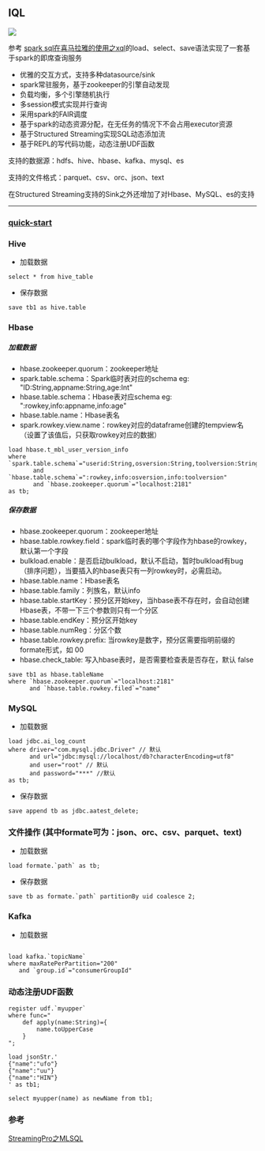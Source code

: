 ## IQL
 
![](https://upload-images.jianshu.io/upload_images/3597066-e19cdef507fd77a7.png?imageMogr2/auto-orient/strip%7CimageView2/2/w/1240)

参考 [spark sql在喜马拉雅的使用之xql](https://github.com/cjuexuan/mynote/issues/21)的load、select、save语法实现了一套基于spark的即席查询服务
- 优雅的交互方式，支持多种datasource/sink
- spark常驻服务，基于zookeeper的引擎自动发现
- 负载均衡，多个引擎随机执行
- 多session模式实现并行查询
- 采用spark的FAIR调度
- 基于spark的动态资源分配，在无任务的情况下不会占用executor资源
- 基于Structured Streaming实现SQL动态添加流
- 基于REPL的写代码功能，动态注册UDF函数

支持的数据源：hdfs、hive、hbase、kafka、mysql、es

支持的文件格式：parquet、csv、orc、json、text

在Structured Streaming支持的Sink之外还增加了对Hbase、MySQL、es的支持

---

### [quick-start](https://github.com/teeyog/IQL/blob/master/docs/quick-start.md)

### Hive
- 加载数据
```
select * from hive_table
```

- 保存数据
```
save tb1 as hive.table
```

### Hbase
 
##### 加载数据



- hbase.zookeeper.quorum：zookeeper地址
- spark.table.schema：Spark临时表对应的schema  eg: "ID:String,appname:String,age:Int"
- hbase.table.schema：Hbase表对应schema        eg: ":rowkey,info:appname,info:age"
- hbase.table.name：Hbase表名
- spark.rowkey.view.name：rowkey对应的dataframe创建的tempview名（设置了该值后，只获取rowkey对应的数据）

```
load hbase.t_mbl_user_version_info 
where `spark.table.schema`="userid:String,osversion:String,toolversion:String"
	   and `hbase.table.schema`=":rowkey,info:osversion,info:toolversion" 
	   and `hbase.zookeeper.quorum`="localhost:2181"
as tb;
```

##### 保存数据

- hbase.zookeeper.quorum：zookeeper地址
- hbase.table.rowkey.field：spark临时表的哪个字段作为hbase的rowkey，默认第一个字段
- bulkload.enable：是否启动bulkload，默认不启动，暂时bulkload有bug（排序问题），当要插入的hbase表只有一列rowkey时，必需启动。     
- hbase.table.name：Hbase表名  
- hbase.table.family：列族名，默认info
- hbase.table.startKey：预分区开始key，当hbase表不存在时，会自动创建Hbase表，不带一下三个参数则只有一个分区
- hbase.table.endKey：预分区开始key
- hbase.table.numReg：分区个数
- hbase.table.rowkey.prefix: 当rowkey是数字，预分区需要指明前缀的formate形式，如 00
- hbase.check_table: 写入hbase表时，是否需要检查表是否存在，默认 false

```
save tb1 as hbase.tableName 
where `hbase.zookeeper.quorum`="localhost:2181"
      and `hbase.table.rowkey.filed`="name"
```

### MySQL
- 加载数据
```
load jdbc.ai_log_count 
where driver="com.mysql.jdbc.Driver" // 默认
      and url="jdbc:mysql://localhost/db?characterEncoding=utf8" 
      and user="root" // 默认
      and password="***" //默认
as tb; 
```

- 保存数据
```
save append tb as jdbc.aatest_delete;
```

### 文件操作 (其中formate可为：json、orc、csv、parquet、text)
 - 加载数据
 ```
load formate.`path` as tb;
```

 - 保存数据
```
save tb as formate.`path` partitionBy uid coalesce 2;
```

### Kafka
 - 加载数据
 ```$xslt

load kafka.`topicName`
where maxRatePerPartition="200"
	and `group.id`="consumerGroupId"
```

### 动态注册UDF函数
```
register udf.`myupper`
where func="
	def apply(name:String)={
		name.toUpperCase
	}
";

load jsonStr.'
{"name":"ufo"}
{"name":"uu"}
{"name":"HIN"}
' as tb1;

select myupper(name) as newName from tb1;
```


### 参考
[StreamingPro之MLSQL](https://github.com/allwefantasy/streamingpro)


